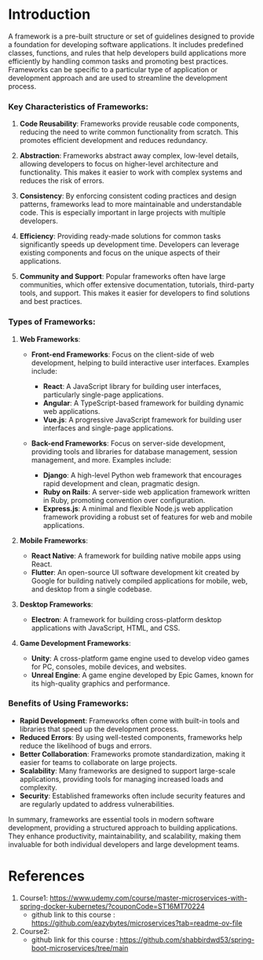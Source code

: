 # Introduction 
A framework is a pre-built structure or set of guidelines designed to provide a foundation for developing software applications. It includes predefined classes, functions, and rules that help developers build applications more efficiently by handling common tasks and promoting best practices. Frameworks can be specific to a particular type of application or development approach and are used to streamline the development process.

### Key Characteristics of Frameworks:

1. **Code Reusability**: Frameworks provide reusable code components, reducing the need to write common functionality from scratch. This promotes efficient development and reduces redundancy.

2. **Abstraction**: Frameworks abstract away complex, low-level details, allowing developers to focus on higher-level architecture and functionality. This makes it easier to work with complex systems and reduces the risk of errors.

3. **Consistency**: By enforcing consistent coding practices and design patterns, frameworks lead to more maintainable and understandable code. This is especially important in large projects with multiple developers.

4. **Efficiency**: Providing ready-made solutions for common tasks significantly speeds up development time. Developers can leverage existing components and focus on the unique aspects of their applications.

5. **Community and Support**: Popular frameworks often have large communities, which offer extensive documentation, tutorials, third-party tools, and support. This makes it easier for developers to find solutions and best practices.

### Types of Frameworks:

1. **Web Frameworks**:
   - **Front-end Frameworks**: Focus on the client-side of web development, helping to build interactive user interfaces. Examples include:
     - **React**: A JavaScript library for building user interfaces, particularly single-page applications.
     - **Angular**: A TypeScript-based framework for building dynamic web applications.
     - **Vue.js**: A progressive JavaScript framework for building user interfaces and single-page applications.
   
   - **Back-end Frameworks**: Focus on server-side development, providing tools and libraries for database management, session management, and more. Examples include:
     - **Django**: A high-level Python web framework that encourages rapid development and clean, pragmatic design.
     - **Ruby on Rails**: A server-side web application framework written in Ruby, promoting convention over configuration.
     - **Express.js**: A minimal and flexible Node.js web application framework providing a robust set of features for web and mobile applications.

2. **Mobile Frameworks**:
   - **React Native**: A framework for building native mobile apps using React.
   - **Flutter**: An open-source UI software development kit created by Google for building natively compiled applications for mobile, web, and desktop from a single codebase.

3. **Desktop Frameworks**:
   - **Electron**: A framework for building cross-platform desktop applications with JavaScript, HTML, and CSS.

4. **Game Development Frameworks**:
   - **Unity**: A cross-platform game engine used to develop video games for PC, consoles, mobile devices, and websites.
   - **Unreal Engine**: A game engine developed by Epic Games, known for its high-quality graphics and performance.

### Benefits of Using Frameworks:

- **Rapid Development**: Frameworks often come with built-in tools and libraries that speed up the development process.
- **Reduced Errors**: By using well-tested components, frameworks help reduce the likelihood of bugs and errors.
- **Better Collaboration**: Frameworks promote standardization, making it easier for teams to collaborate on large projects.
- **Scalability**: Many frameworks are designed to support large-scale applications, providing tools for managing increased loads and complexity.
- **Security**: Established frameworks often include security features and are regularly updated to address vulnerabilities.

In summary, frameworks are essential tools in modern software development, providing a structured approach to building applications. They enhance productivity, maintainability, and scalability, making them invaluable for both individual developers and large development teams.



# References
1) Course1: https://www.udemy.com/course/master-microservices-with-spring-docker-kubernetes/?couponCode=ST16MT70224
	- github link to this course : https://github.com/eazybytes/microservices?tab=readme-ov-file
2) Course2: 
	- github link for this course : https://github.com/shabbirdwd53/spring-boot-microservices/tree/main
